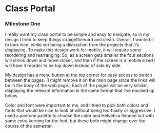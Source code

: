 # Class Portal

### Milestone One

I really want my class portal to be simple and easy to navigate, so in my design I tried to keep things straightforward and clean. Overall, I wanted it to look nice, while not being a distraction from the projects that it’s displaying. To make this design work for mobile, it will require some reordering and rearranging. So, as a screen gets smaller the four sections will shrink down and move closer, and then if the screen is a mobile sized I will have it reorder to be top down instead of side by side. 
 
My design has a menu button at the top corner for easy access to switch between the pages. (I might remove it on the main page since the links will be in the body of the web page.) Each of the pages will be very similar, displaying the relevant information in the same format that I’ve mocked up below. 

Color and font were important to me, and I tried to pick both colors and fonts that would be nice to look at without being too flashy or aggressive. I used a pantone palette to choose the color and Helvetica thinned out with some extra kerning for the font, but these both might change over the course of the semester. 
